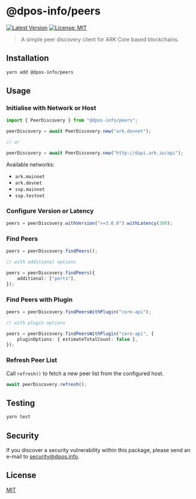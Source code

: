 # @dpos-info/peers

[![Latest Version](https://badgen.now.sh/npm/v/@dpos-info/peers)](https://www.npmjs.com/package/@dpos-info/peers)
[![License: MIT](https://badgen.now.sh/badge/license/MIT/green)](https://opensource.org/licenses/MIT)

> A simple peer discovery client for ARK Core based blockchains.

## Installation

```bash
yarn add @dpos-info/peers
```

## Usage

### Initialise with Network or Host

```ts
import { PeerDiscovery } from "@dpos-info/peers";

peerDiscovery = await PeerDiscovery.new("ark.devnet");

// or

peerDiscovery = await PeerDiscovery.new("http://dapi.ark.io/api");
```

Available networks:

-   `ark.mainnet`
-   `ark.devnet`
-   `sxp.mainnet`
-   `sxp.testnet`

### Configure Version or Latency

```ts
peers = peerDiscovery.withVersion(">=3.0.0").withLatency(300);
```

### Find Peers

```ts
peers = peerDiscovery.findPeers();

// with additional options

peers = peerDiscovery.findPeers({
	additional: ["ports"],
});
```

### Find Peers with Plugin

```ts
peers = peerDiscovery.findPeersWithPlugin("core-api");

// with plugin options

peers = peerDiscovery.findPeersWithPlugin("core-api", {
	pluginOptions: { estimateTotalCount: false },
});
```

### Refresh Peer List

Call `refresh()` to fetch a new peer list from the configured host.

```ts
await peerDiscovery.refresh();
```

## Testing

```bash
yarn test
```

## Security

If you discover a security vulnerability within this package, please send an e-mail to security@dpos.info.

## License

[MIT](LICENSE)
